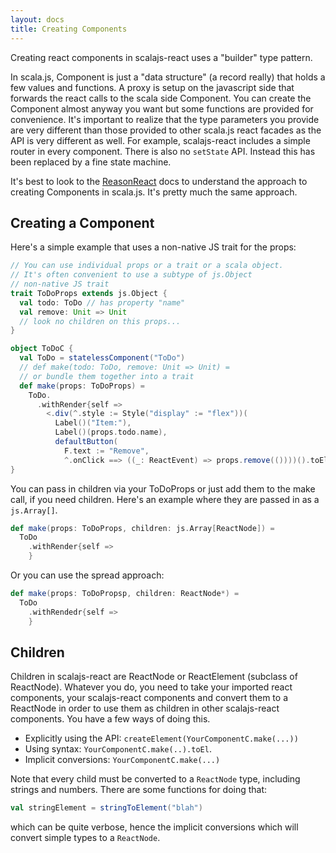 ```yaml
---
layout: docs
title: Creating Components
---
```

Creating react components in scalajs-react uses a "builder" type pattern. 

In scala.js, Component is just a "data structure" (a record really) that holds a few values and functions. A proxy is setup on the javascript side that forwards the react calls to the scala side Component. You can create the Component almost anyway you want but some functions are provided for convenience. It's important to realize that the type parameters you provide are very different than those provided to other scala.js react facades as the API is very different as well. For example, scalajs-react includes a simple router in every component. There is also no `setState` API. Instead this has been replaced by a fine state machine.

It's best to look to the [ReasonReact](https://reasonml.github.io/reason-react) docs to understand the approach to creating Components in scala.js. It's pretty much the same approach.


## Creating a Component
Here's a simple example that uses a non-native JS trait for the props:
```scala
// You can use individual props or a trait or a scala object.
// It's often convenient to use a subtype of js.Object
// non-native JS trait
trait ToDoProps extends js.Object {
  val todo: ToDo // has property "name"
  val remove: Unit => Unit
  // look no children on this props...
}

object ToDoC {
  val ToDo = statelessComponent("ToDo")
  // def make(todo: ToDo, remove: Unit => Unit) =
  // or bundle them together into a trait
  def make(props: ToDoProps) =
    ToDo.
      .withRender{self => 
        <.div(^.style := Style("display" := "flex"))(
          Label()("Item:"),
          Label()(props.todo.name),
          defaultButton(
            F.text := "Remove",
            ^.onClick ==> ((_: ReactEvent) => props.remove(())))().toEl)}
}
```
You can pass in children via your ToDoProps or just add them to the make call, if you need children. Here's an example where they are passed in as a `js.Array[]`.
```scala
def make(props: ToDoProps, children: js.Array[ReactNode]) =
  ToDo
    .withRender{self =>
    }
```
Or you can use the spread approach:
```scala
def make(props: ToDoPropsp, children: ReactNode*) =
  ToDo
    .withRendedr{self => 
    }
```

## Children
Children in scalajs-react are ReactNode or ReactElement (subclass of ReactNode). Whatever you do, you need to take your imported react components, your scalajs-react components and convert them to a ReactNode in order to use them as children in other scalajs-react components. You have a few ways of doing this.

* Explicitly using the API: `createElement(YourComponentC.make(...))`
* Using syntax: `YourComponentC.make(..).toEl`.
* Implicit conversions: `YourComponentC.make(...)`

Note that every child must be converted to a `ReactNode` type, including strings and numbers. There are some functions for doing that:
```scala
val stringElement = stringToElement("blah")
```
which can be quite verbose, hence the implicit conversions which will convert simple types to a `ReactNode`.

